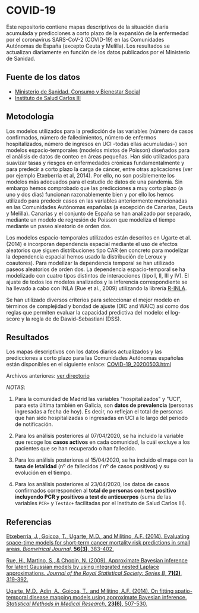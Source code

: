 # COVID-19
Este repositorio contiene mapas descriptivos de la situación diaria acumulada y predicciones a corto plazo de la expansión de la enfermedad por el coronavirus SARS-CoV-2 (COVID-19) en las Comunidades Autónomas de España (excepto Ceuta y Melilla). Los resultados se actualizan diariamente en función de los datos publicados por el Ministerio de Sanidad.

## Fuente de los datos

- [Ministerio de Sanidad, Consumo y Bienestar Social](https://www.mscbs.gob.es/profesionales/saludPublica/ccayes/alertasActual/nCov-China/situacionActual.htm)
- [Instituto de Salud Carlos III](https://covid19.isciii.es/)


## Metodología

Los modelos utilizados para la predicción de las variables (número de casos confirmados, número de fallecimientos, número de enfermos hospitalizados, número de ingresos en UCI -todas ellas acumuladas-) son modelos espacio-temporales (modelos mixtos de Poisson) diseñados para el análisis de datos de conteo en áreas pequeñas. Han sido utilizados para suavizar tasas y riesgos en enfermedades crónicas fundamentalmente y para predecir a corto plazo la carga de cáncer, entre otras aplicaciones (ver por ejemplo Etxeberria et al, 2014). Por ello, no son posiblemente los modelos más adecuados para el estudio de datos de una pandemia. Sin embargo hemos comprobado que las predicciones a muy corto plazo (a uno y dos días) funcionan razonablemente bien y por ello los hemos utilizado para predecir casos en las variables anteriormente mencionadas en las Comunidades Autónomas españolas (a excepción de Canarias, Ceuta y Melilla).  Canarias y el conjunto de España se han analizado por separado, mediante un modelo de regresión de Poisson que modeliza el tiempo mediante un paseo aleatorio de orden dos. 

Los modelos espacio-temporales utilizados están descritos en Ugarte et al. (2014) e incorporan dependencia espacial mediante el uso de efectos aleatorios que siguen distribuciones tipo CAR (en concreto para modelizar la dependencia espacial hemos usado la distribución de Leroux y coautores).  Para modelizar la dependencia temporal se han utilizado paseos aleatorios de orden dos. La dependencia espacio-temporal se ha modelizado con cuatro tipos distintos de interacciones (tipo I, II, III y IV). El ajuste de todos los modelos analizados y la inferencia correspondiente se ha llevado a cabo con INLA (Rue et al., 2009) utilizando la librería [R-INLA](http://www.r-inla.org/).

Se han utilizado diversos criterios para seleccionar el mejor modelo en términos de complejidad y bondad de ajuste (DIC and WAIC) así como dos reglas que permiten evaluar la capacidad predictiva del modelo: el log-score y la regla de de Dawid–Sebastiani (DSS).



## Resultados
Los mapas descriptivos con los datos diarios actualizados y las predicciones a corto plazo para las Comunidades Autónomas españolas están disponibles en el siguiente enlace:
[COVID-19_20200503.html](https://emi-sstcdapp.unavarra.es/COVID-19/COVID-19_20200503.html)



Archivos anteriores: [ver directorio](https://emi-sstcdapp.unavarra.es/COVID-19/)

_NOTAS_: 

1. Para la comunidad de Madrid las variables "hospitalizados" y "UCI", para esta última también en Galicia, son __datos de prevalencia__ (personas ingresadas a fecha de hoy). Es decir, no reflejan el total de personas que han sido hospitalizadas o ingresadas en UCI a lo largo del periodo de notificación.

2. Para los análisis posteriores al 07/04/2020, se ha incluido la variable que recoge los __casos activos__ en cada comunidad, la cuál excluye a los pacientes que se han recuperado o han fallecido.

3. Para los análisis posteriores al 15/04/2020, se ha incluido el mapa con la __tasa de letalidad__ (nº de fallecidos / nº de casos positivos) y su evolución en el tiempo. 

4. Para los análisis posteriores al 23/04/2020, los datos de casos confirmados corresponden al __total de personas con test positivo incluyendo PCR y positivos a test de anticuerpos__ (suma de las variables `PCR+` y `TestAc+` facilitadas por el Instituto de Salud Carlos III).


## Referencias
[Etxeberria, J., Goicoa, T., Ugarte, M.D., and Militino, A.F. (2014). Evaluating space-time models for short-term cancer mortality risk predictions in small areas. _Biometrical Journal_, __56(3)__, 383-402.](https://doi.org/10.1002/bimj.201200259)

[Rue, H., Martino, S., & Chopin, N. (2009). Approximate Bayesian inference for latent Gaussian models by using integrated nested Laplace approximations. _Journal of the Royal Statistical Society: Series B_, __71(2)__, 319-392.]( https://doi.org/10.1111/j.1467-9868.2008.00700.x)

[Ugarte, M.D., Adin, A., Goicoa, T., and Militino, A.F. (2014). On fitting spatio-temporal disease mapping models using approximate Bayesian inference. _Statistical Methods in Medical Research_, __23(6)__, 507-530.](https://doi.org/10.1177/0962280214527528)
